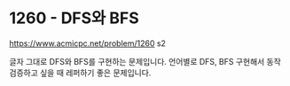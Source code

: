# 1260 - DFS와 BFS

<https://www.acmicpc.net/problem/1260> s2

글자 그대로 DFS와 BFS를 구현하는 문제입니다.
언어별로 DFS, BFS 구현해서 동작 검증하고 싶을 때 레퍼하기 좋은 문제입니다.
